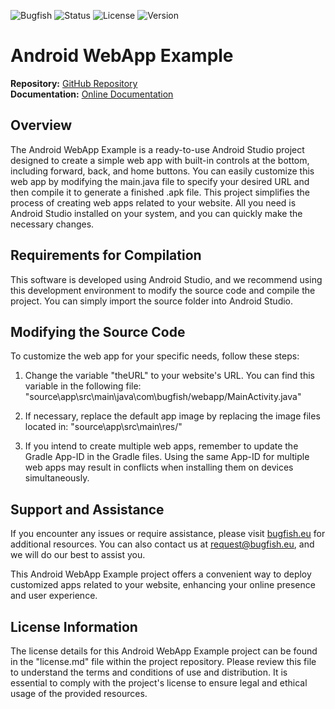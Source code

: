 ![Bugfish](https://img.shields.io/badge/Bugfish-Template-orange)
![Status](https://img.shields.io/badge/Status-Finished-green)
![License](https://img.shields.io/badge/License-GPLv3-black)
![Version](https://img.shields.io/badge/Version-1.0-white)

# Android WebApp Example

**Repository:** [GitHub Repository](https://github.com/bugfishtm/Android-Web-App-Example)  
**Documentation:** [Online Documentation](https://bugfishtm.github.io/Android-Web-App-Example/)

## Overview

The Android WebApp Example is a ready-to-use Android Studio project designed to create a simple web app with built-in controls at the bottom, including forward, back, and home buttons. You can easily customize this web app by modifying the main.java file to specify your desired URL and then compile it to generate a finished .apk file. This project simplifies the process of creating web apps related to your website. All you need is Android Studio installed on your system, and you can quickly make the necessary changes.

## Requirements for Compilation

This software is developed using Android Studio, and we recommend using this development environment to modify the source code and compile the project. You can simply import the source folder into Android Studio.

## Modifying the Source Code

To customize the web app for your specific needs, follow these steps:

1. Change the variable "theURL" to your website's URL. You can find this variable in the following file:
   "source\app\src\main\java\com\bugfish/webapp/MainActivity.java"

2. If necessary, replace the default app image by replacing the image files located in:
   "source\app\src\main\res/"

3. If you intend to create multiple web apps, remember to update the Gradle App-ID in the Gradle files. Using the same App-ID for multiple web apps may result in conflicts when installing them on devices simultaneously.

## Support and Assistance

If you encounter any issues or require assistance, please visit [bugfish.eu](https://www.bugfish.eu/) for additional resources. You can also contact us at [request@bugfish.eu](mailto:request@bugfish.eu), and we will do our best to assist you.

This Android WebApp Example project offers a convenient way to deploy customized apps related to your website, enhancing your online presence and user experience.

## License Information

The license details for this Android WebApp Example project can be found in the "license.md" file within the project repository. Please review this file to understand the terms and conditions of use and distribution. It is essential to comply with the project's license to ensure legal and ethical usage of the provided resources.